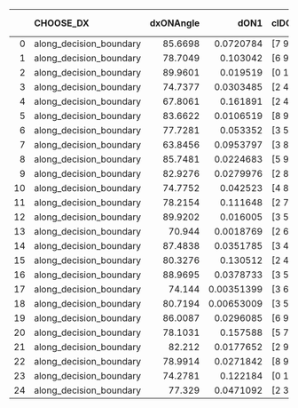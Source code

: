 |    | CHOOSE_DX               |   dxONAngle |       dON1 | cIDON1   |   dON_patch_1 |   nTON |        dON |   dxOFFAngle |     dOFF1 | cIDOFF1   |   dOFF_patch_1 |   nTOFF |      dOFF | SUCCESS   |   nExp |   dual_point_id |   subpoint_time_seconds |   total_execution_time |      logp |   dOFF/dON | Vote dOFF>dON   |
|---:|:------------------------|------------:|-----------:|:---------|--------------:|-------:|-----------:|-------------:|----------:|:----------|---------------:|--------:|----------:|:----------|-------:|----------------:|------------------------:|-----------------------:|----------:|-----------:|:----------------|
|  0 | along_decision_boundary |     85.6698 | 0.0720784  | [7 9]    |    0.0720784  |      1 | 0.0720784  |      85.9333 | 0.068253  | [7 9]     |      0.068253  |       1 | 0.068253  | False     |      1 |               1 |                0.690814 |                1.08023 |  0        |   0.946928 | False           |
|  1 | along_decision_boundary |     78.7049 | 0.103042   | [6 9]    |    0.103042   |      1 | 0.103042   |      82.7571 | 0.165798  | [6 9]     |      0.165798  |       1 | 0.165798  | True      |      2 |               2 |                0.851315 |                1.93655 | -0.5      |   1.60903  | True            |
|  2 | along_decision_boundary |     89.9601 | 0.019519   | [0 1]    |    0.019519   |      1 | 0.019519   |      86.5358 | 0.0237492 | [0 1]     |      0.0237492 |       1 | 0.0237492 | True      |      3 |               3 |                0.613654 |                2.5592  | -0        |   1.21672  | True            |
|  3 | along_decision_boundary |     74.7377 | 0.0303485  | [2 4]    |    0.0303485  |      1 | 0.0303485  |      73.5147 | 0.0502916 | [2 4]     |      0.0502916 |       1 | 0.0502916 | True      |      4 |               4 |                0.600275 |                3.16747 | -0.166667 |   1.65713  | True            |
|  4 | along_decision_boundary |     67.8061 | 0.161891   | [2 4]    |    0.161891   |      1 | 0.161891   |      72.3307 | 0.0549092 | [2 4]     |      0.0549092 |       1 | 0.0549092 | False     |      5 |               5 |                1.0254   |                4.19987 | -0.5      |   0.339173 | False           |
|  5 | along_decision_boundary |     83.6622 | 0.0106519  | [8 9]    |    0.0106519  |      1 | 0.0106519  |      80.6563 | 0.138579  | [8 9]     |      0.138579  |       1 | 0.138579  | True      |      6 |               6 |                0.875813 |                5.08468 | -0.1      |  13.0097   | True            |
|  6 | along_decision_boundary |     77.7281 | 0.053352   | [3 5]    |    0.053352   |      1 | 0.053352   |      81.5897 | 0.261219  | [3 5]     |      0.261219  |       1 | 0.261219  | True      |      7 |               7 |                0.823941 |                5.91963 | -0.333333 |   4.89614  | True            |
|  7 | along_decision_boundary |     63.8456 | 0.0953797  | [3 8]    |    0.0953797  |      1 | 0.0953797  |      73.3973 | 0.12939   | [3 8]     |      0.12939   |       1 | 0.12939   | True      |      8 |               8 |                0.732793 |                6.66442 | -0.642857 |   1.35658  | True            |
|  8 | along_decision_boundary |     85.7481 | 0.0224683  | [5 9]    |    0.0224683  |      1 | 0.0224683  |      85.9561 | 0.0312419 | [5 9]     |      0.0312419 |       1 | 0.0312419 | True      |      9 |               9 |                0.91181  |                7.58723 | -1        |   1.39048  | True            |
|  9 | along_decision_boundary |     82.9276 | 0.0279976  | [2 8]    |    0.0279976  |      1 | 0.0279976  |      82.8259 | 0.333001  | [2 8]     |      0.333001  |       1 | 0.333001  | True      |     10 |              10 |                0.837188 |                8.43542 | -1.38889  |  11.8939   | True            |
| 10 | along_decision_boundary |     74.7752 | 0.042523   | [4 8]    |    0.042523   |      1 | 0.042523   |      80.7428 | 0.0822204 | [4 8]     |      0.0822204 |       1 | 0.0822204 | True      |     11 |              11 |                0.914068 |                9.3615  | -1.8      |   1.93355  | True            |
| 11 | along_decision_boundary |     78.2154 | 0.111648   | [2 7]    |    0.111648   |      1 | 0.111648   |      88.1921 | 0.152285  | [2 7]     |      0.152285  |       1 | 0.152285  | True      |     12 |              12 |                1.14388  |               10.5184  | -2.22727  |   1.36398  | True            |
| 12 | along_decision_boundary |     89.9202 | 0.016005   | [3 5]    |    0.016005   |      1 | 0.016005   |      87.7169 | 0.665358  | [3 5]     |      0.665358  |       1 | 0.665358  | True      |     13 |              13 |                1.20825  |               11.7346  | -2.66667  |  41.572    | True            |
| 13 | along_decision_boundary |     70.944  | 0.0018769  | [2 6]    |    0.0018769  |      1 | 0.0018769  |      74.2755 | 0.0386445 | [2 6]     |      0.0386445 |       1 | 0.0386445 | True      |     14 |              14 |                0.750056 |               12.4947  | -3.11538  |  20.5895   | True            |
| 14 | along_decision_boundary |     87.4838 | 0.0351785  | [3 4]    |    0.0351785  |      1 | 0.0351785  |      83.2488 | 0.0392406 | [3 4]     |      0.0392406 |       1 | 0.0392406 | True      |     15 |              15 |                0.815174 |               13.3189  | -3.57143  |   1.11547  | True            |
| 15 | along_decision_boundary |     80.3276 | 0.130512   | [2 4]    |    0.130512   |      1 | 0.130512   |      83.342  | 0.124322  | [2 4]     |      0.124322  |       1 | 0.124322  | False     |     16 |              16 |                0.884844 |               14.2117  | -4.03333  |   0.952578 | False           |
| 16 | along_decision_boundary |     88.9695 | 0.0378733  | [3 5]    |    0.0378733  |      1 | 0.0378733  |      89.572  | 0.145033  | [3 5]     |      0.145033  |       1 | 0.145033  | True      |     17 |              17 |                0.927122 |               15.1478  | -3.125    |   3.82942  | True            |
| 17 | along_decision_boundary |     74.144  | 0.00351399 | [3 6]    |    0.00351399 |      1 | 0.00351399 |      76.9578 | 0.0313787 | [3 6]     |      0.0313787 |       1 | 0.0313787 | True      |     18 |              18 |                0.714762 |               15.8727  | -3.55882  |   8.92964  | True            |
| 18 | along_decision_boundary |     80.7194 | 0.00653009 | [3 5]    |    0.00653009 |      1 | 0.00653009 |      80.2141 | 0.149715  | [3 5]     |      0.149715  |       1 | 0.149715  | True      |     19 |              19 |                0.921842 |               16.8035  | -4        |  22.9269   | True            |
| 19 | along_decision_boundary |     86.0087 | 0.0296085  | [6 9]    |    0.0296085  |      1 | 0.0296085  |      88.5251 | 0.025257  | [6 9]     |      0.025257  |       1 | 0.025257  | False     |     20 |              20 |                0.639323 |               17.4559  | -4.44737  |   0.853031 | False           |
| 20 | along_decision_boundary |     78.1031 | 0.157588   | [5 7]    |    0.157588   |      1 | 0.157588   |      82.7459 | 0.248468  | [5 7]     |      0.248468  |       1 | 0.248468  | True      |     21 |              21 |                0.93095  |               18.3943  | -3.6      |   1.57669  | True            |
| 21 | along_decision_boundary |     82.212  | 0.0177652  | [2 9]    |    0.0177652  |      1 | 0.0177652  |      84.2669 | 0.246759  | [2 9]     |      0.246759  |       1 | 0.246759  | True      |     22 |              22 |                0.641263 |               19.0446  | -4.02381  |  13.89     | True            |
| 22 | along_decision_boundary |     78.9914 | 0.0271842  | [8 9]    |    0.0271842  |      1 | 0.0271842  |      86.9723 | 0.048599  | [8 9]     |      0.048599  |       1 | 0.048599  | True      |     23 |              23 |                0.609751 |               19.6644  | -4.45455  |   1.78776  | True            |
| 23 | along_decision_boundary |     74.2781 | 0.122184   | [0 1]    |    0.122184   |      1 | 0.122184   |      79.3778 | 0.188306  | [0 1]     |      0.188306  |       1 | 0.188306  | True      |     24 |              24 |                1.14218  |               20.8175  | -4.8913   |   1.54116  | True            |
| 24 | along_decision_boundary |     77.329  | 0.0471092  | [2 3]    |    0.0471092  |      1 | 0.0471092  |      80.8333 | 0.137657  | [2 3]     |      0.137657  |       1 | 0.137657  | True      |     25 |              25 |                0.68667  |               21.5172  | -5.33333  |   2.92209  | True            |